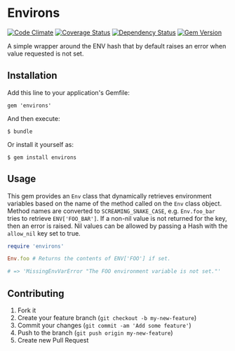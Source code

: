 # Environs
[![Code Climate](https://codeclimate.com/github/primedia/environs.png)](https://codeclimate.com/github/primedia/environs)
[![Coverage Status](https://coveralls.io/repos/primedia/environs/badge.png)](https://coveralls.io/r/primedia/environs)
[![Dependency Status](https://gemnasium.com/primedia/environs.png)](https://gemnasium.com/primedia/environs)
[![Gem Version](https://badge.fury.io/rb/environs.png)](http://badge.fury.io/rb/environs)

A simple wrapper around the ENV hash that by default raises an error when value requested is not set.

## Installation

Add this line to your application's Gemfile:

    gem 'environs'

And then execute:

    $ bundle

Or install it yourself as:

    $ gem install environs

## Usage

This gem provides an `Env` class that dynamically retrieves environment variables based on the name of the method called on the `Env` class object. Method names are converted to `SCREAMING_SNAKE_CASE`, e.g. `Env.foo_bar` tries to retrieve `ENV['FOO_BAR']`. If a non-nil value is not returned for the key, then an error is raised. Nil values can be allowed by passing a Hash with the `allow_nil` key set to true.

```ruby
require 'environs'

Env.foo # Returns the contents of ENV['FOO'] if set.

# => 'MissingEnvVarError "The FOO environment variable is not set."'
```

## Contributing

1. Fork it
2. Create your feature branch (`git checkout -b my-new-feature`)
3. Commit your changes (`git commit -am 'Add some feature'`)
4. Push to the branch (`git push origin my-new-feature`)
5. Create new Pull Request
